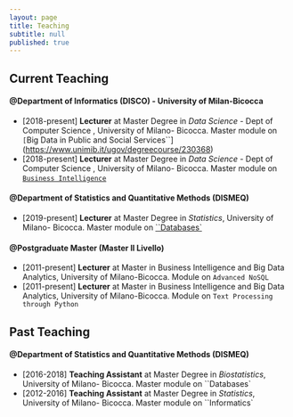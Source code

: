 ```yaml
---
layout: page
title: Teaching
subtitle: null
published: true
---
```

## Current Teaching

#### @Department of Informatics (DISCO) - University of Milan-Bicocca
- [2018-present] **Lecturer** at Master Degree in *Data Science* - Dept of Computer Science , University of Milano- Bicocca. Master module on `[`Big Data in Public and Social Services``](https://www.unimib.it/ugov/degreecourse/230368)
- [2018-present] **Lecturer** at Master Degree in *Data Science* - Dept of Computer Science , University of Milano- Bicocca. Master module on [``Business Intelligence``](https://www.unimib.it/ugov/degreecourse/230371)

#### @Department of Statistics and Quantitative Methods (DISMEQ)
- [2019-present] **Lecturer** at Master Degree in *Statistics*,  University of Milano- Bicocca. Master module on [``Databases`](https://www.unimib.it/ugov/degreecourse/241848)

#### @Postgraduate Master (Master II Livello)
- [2011-present] **Lecturer** at Master in Business Intelligence and Big Data Analytics, University of Milano-Bicocca. Module on ``Advanced NoSQL``
- [2011-present] **Lecturer** at Master in Business Intelligence and Big Data Analytics, University of Milano-Bicocca. Module on ``Text Processing through Python``

## Past Teaching

#### @Department of Statistics and Quantitative Methods (DISMEQ)
- [2016-2018] **Teaching Assistant** at Master Degree in *Biostatistics*,  University of Milano- Bicocca. Master module on ``Databases`
- [2012-2016] **Teaching Assistant** at Master Degree in *Statistics*,  University of Milano- Bicocca. Master module on ``Informatics`
